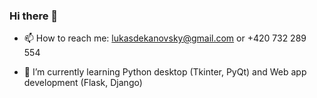 ### Hi there 👋

- 📫 How to reach me: lukasdekanovsky@gmail.com or +420 732 289 554

- 🌱 I’m currently learning Python desktop (Tkinter, PyQt) and Web app development (Flask, Django) 

<!--
**lukasdekanovsky/lukasdekanovsky** is a ✨ _special_ ✨ repository because its `README.md` (this file) appears on your GitHub profile.

Here are some ideas to get you started:

- 🔭 I’m currently working on ...
- 🌱 I’m currently learning ...
- 👯 I’m looking to collaborate on ...
- 🤔 I’m looking for help with ...
- 💬 Ask me about ...
- 📫 How to reach me: ...
- 😄 Pronouns: ...
- ⚡ Fun fact: ...
-->
